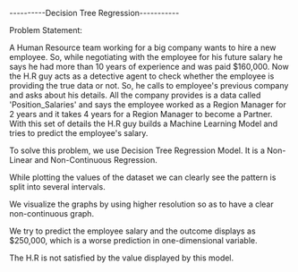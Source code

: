 ----------Decision Tree Regression-----------

Problem Statement:

A Human Resource team working for a big company wants to hire a new employee. So, while negotiating with the employee for his future salary he says he had more than 10 years of experience and was paid $160,000. Now the H.R guy acts as a detective agent to check whether the employee is providing the true data or not. So, he calls to employee's previous company and asks about his details. All the company provides is a data called 'Position_Salaries' and says the employee worked as a Region Manager for 2 years and it takes 4 years for a Region Manager to become a Partner. With this set of details the H.R guy builds a Machine Learning Model and tries to predict the employee's salary.

To solve this problem, we use Decision Tree Regression Model. 
It is a Non-Linear and Non-Continuous Regression. 

While plotting the values of the dataset we can clearly see the pattern is split into several intervals.

We visualize the graphs by using higher resolution so as to have a clear non-continuous graph.

We try to predict the employee salary and the outcome displays as $250,000, which is a worse prediction in one-dimensional variable.

The H.R is not satisfied by the value displayed by this model.
